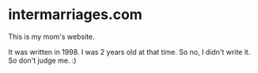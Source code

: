 intermarriages.com
==================

This is my mom's website.

It was written in 1998. I was 2 years old at that time. So no, I didn't write it. So don't judge me. :)
